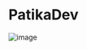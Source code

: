 # PatikaDev
![image](https://github.com/alpolcaymis/PatikaDev/assets/71964088/bd906e28-7b3a-4c94-8693-821e5cf5d176)
